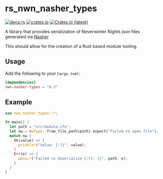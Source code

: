 # rs_nwn_nasher_types

[![docs.rs](https://img.shields.io/docsrs/nwn_nasher_types)](https://docs.rs/nwn_nasher_types/latest/)
[![crates.io](https://img.shields.io/crates/v/nwn_nasher_types.svg)](https://crates.io/crates/nwn_nasher_types)
[![Crates.io (latest)](https://img.shields.io/crates/dv/nwn_nasher_types)](https://crates.io/crates/nwn_nasher_types/versions)

A library that provides serialization of Neverwinter Nights json files generated via [Nasher](https://github.com/squattingmonk/nasher)

This should allow for the creation of a Rust based module tooling.

## Usage

Add the following to your `Cargo.toml`:

```toml
[dependencies]
nwn-nasher-types = "0.3"
```

## Example

```rust
use nwn_nasher_types::*;

fn main() {
  let path = "src/module.ifo";
  let nw = NwType::from_file_path(path).expect("Failed to open file");
  match nw {
    Ok(value) => {
      println!("Value: {:?}", value);
    }
    Err(e) => {
      panic!("Failed to deserialize {:?}: {}", path, e);
    }
  }
}
```
